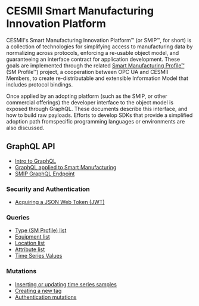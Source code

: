 # CESMII Smart Manufacturing Innovation Platform
CESMII's Smart Manufacturing Innovation Platform™ (or SMIP™, for short) is a collection of technologies for simplifying access to manufacturing data by normalizing across protocols, enforcing a re-usable object model, and guaranteeing an interface contract for application development. These goals are implemented through the related [Smart Manufacturing Profile™](https://github.com/cesmii/SMProfiles) (SM Profile™) project, a cooperation between OPC UA and CESMII Members, to create re-distributable and extensible Information Model that includes protocol bindings. 

Once applied by an adopting platform (such as the SMIP, or other commercial offerings) the developer interface to the object model is exposed through GraphQL. These documents describe this interface, and how to build raw payloads. Efforts to develop SDKs that provide a simplified adoption path fromspecific programming languages or environments are also discussed.

## GraphQL API
* [Intro to GraphQL](intro.md)
* [GraphQL applied to Smart Manufacturing](graphql-and-manufacturing.md)
* [SMIP GraphQL Endpoint](smip-graphql.md)

### Security and Authentication
* [Acquiring a JSON Web Token (JWT)](jwt.md)

### Queries
* [Type (SM Profile) list](queries.md#query-types)
* [Equipment list](queries.md#query-equipment)
* [Location list](queries.md#query-locations)
* [Attribute list](queries.md#query-attributes)
* [Time Series Values](queries.md#query-timeseries)

### Mutations
* [Inserting or updating time series samples](mutations.md#time-series)
* [Creating a new tag](mutations.md#create-tag)
* [Authentication mutations](mutations.md#authentication)
